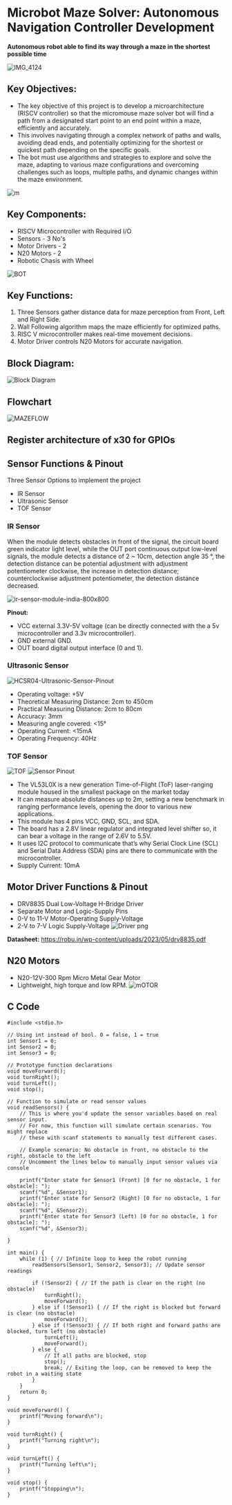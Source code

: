 # Microbot Maze Solver: Autonomous Navigation Controller Development

**Autonomous robot able to find its way through a maze in the shortest possible time**

![IMG_4124](https://github.com/eceelango/RISC-V_HDP/assets/65966247/357e906f-3e07-4aae-b149-dbfe8a4d6116)

## Key Objectives:

+ The key objective of this project is to develop a microarchitecture (RISCV controller) so that the micromouse maze solver bot will find a path from a designated start point to an end point within a maze, efficiently and accurately. 
+ This involves navigating through a complex network of paths and walls, avoiding dead ends, and potentially optimizing for the shortest or quickest path depending on the specific goals. 
+ The bot must use algorithms and strategies to explore and solve the maze, adapting to various maze configurations and overcoming challenges such as loops, multiple paths, and dynamic changes within the maze environment.

![m](https://github.com/eceelango/RISC-V_HDP/assets/65966247/02d08335-f1b6-4335-93dc-0c3e14f4d2de)

## Key Components:

+ RISCV Microcontroller with Required  I/O
+ Sensors - 3 No's
+ Motor Drivers - 2
+ N20 Motors - 2
+ Robotic Chasis with Wheel
  
![BOT](https://github.com/eceelango/RISC-V_HDP/assets/65966247/37287564-b0ea-42df-a390-8b2c4b1478bd)

## Key Functions:

1. Three Sensors gather distance data for maze perception from Front, Left and Right Side.
2. Wall Following algorithm maps the maze efficiently for optimized paths.
3. RISC V microcontroller makes real-time movement decisions.
4. Motor Driver controls N20 Motors for accurate navigation.

## Block Diagram:
![Block Diagram](https://github.com/eceelango/RISC-V_HDP/assets/65966247/6cd1881e-0a56-45c0-b909-3ddc6f1ed812)

## Flowchart
![MAZEFLOW](https://github.com/eceelango/RISC-V_HDP/assets/65966247/c6b75dd4-eeee-48d0-bb62-448453a44ced)

## Register architecture of x30 for GPIOs

## Sensor Functions & Pinout
Three Sensor Options to implement the project
+ IR Sensor
+ Ultrasonic Sensor
+ TOF Sensor
### IR Sensor

When the module detects obstacles in front of the signal, the circuit board green indicator light level, while the OUT port continuous output low-level signals, the module detects a distance of 2 ~ 10cm, detection angle 35 °, the detection distance can be potential adjustment with adjustment potentiometer clockwise, the increase in detection distance; counterclockwise adjustment potentiometer, the detection distance decreased.

![ir-sensor-module-india-800x800](https://github.com/eceelango/RISC-V_HDP/assets/65966247/3961fc7b-e74c-4db9-87d0-b59613a53b3f)

**Pinout:**
+ VCC external 3.3V-5V voltage (can be directly connected with the a 5v microcontroller and 3.3v microcontroller).
+ GND external GND.
+ OUT board digital output interface (0 and 1).
### Ultrasonic Sensor
![HCSR04-Ultrasonic-Sensor-Pinout](https://github.com/eceelango/RISC-V_HDP/assets/65966247/c924c5c7-b36c-4b72-999d-8943b4558204)
+ Operating voltage: +5V
+ Theoretical  Measuring Distance: 2cm to 450cm
+ Practical Measuring Distance: 2cm to 80cm
+ Accuracy: 3mm
+ Measuring angle covered: <15°
+ Operating Current: <15mA
+ Operating Frequency: 40Hz
  
### TOF Sensor

![TOF](https://github.com/eceelango/RISC-V_HDP/assets/65966247/6ac70ba8-4502-43d5-8b79-a051fc229e2b)
![Sensor Pinout](https://github.com/eceelango/RISC-V_HDP/assets/65966247/d3d00ef3-03d2-47bb-a745-58cad553e0f1)

+ The VL53L0X is a new generation Time-of-Flight (ToF) laser-ranging module housed in the smallest package on the market today
+ It can measure absolute distances up to 2m, setting a new benchmark in ranging performance levels, opening the door to various new applications.
+ This module has 4 pins VCC, GND, SCL, and SDA.
+ The board has a 2.8V linear regulator and integrated level shifter so, it can bear a voltage in the range of 2.6V to 5.5V.
+  It uses I2C protocol to communicate that’s why Serial Clock Line (SCL) and Serial Data Address (SDA) pins are there to communicate with the microcontroller.
+ Supply Current: 10mA


## Motor Driver Functions & Pinout
+ DRV8835 Dual Low-Voltage H-Bridge Driver
+ Separate Motor and Logic-Supply Pins
+ 0-V to 11-V Motor-Operating Supply-Voltage
+ 2-V to 7-V Logic Supply-Voltage
  ![Driver  png](https://github.com/eceelango/RISC-V_HDP/assets/65966247/eba6a543-e10d-4ab4-a493-95c4c9fca34a)

**Datasheet:** https://robu.in/wp-content/uploads/2023/05/drv8835.pdf
## N20 Motors
+ N20-12V-300 Rpm Micro Metal Gear Motor
+ Lightweight, high torque and low RPM.
  ![mOTOR](https://github.com/eceelango/RISC-V_HDP/assets/65966247/809b388b-60a0-4fa6-938f-587c86a71620)

## C Code

```
#include <stdio.h>

// Using int instead of bool. 0 = false, 1 = true
int Sensor1 = 0;
int Sensor2 = 0;
int Sensor3 = 0;

// Prototype function declarations
void moveForward();
void turnRight();
void turnLeft();
void stop();

// Function to simulate or read sensor values
void readSensors() {
    // This is where you'd update the sensor variables based on real sensor input.
    // For now, this function will simulate certain scenarios. You might replace
    // these with scanf statements to manually test different cases.
    
    // Example scenario: No obstacle in front, no obstacle to the right, obstacle to the left
    // Uncomment the lines below to manually input sensor values via console

    printf("Enter state for Sensor1 (Front) [0 for no obstacle, 1 for obstacle]: ");
    scanf("%d", &Sensor1);
    printf("Enter state for Sensor2 (Right) [0 for no obstacle, 1 for obstacle]: ");
    scanf("%d", &Sensor2);
    printf("Enter state for Sensor3 (Left) [0 for no obstacle, 1 for obstacle]: ");
    scanf("%d", &Sensor3);

}

int main() {
    while (1) { // Infinite loop to keep the robot running
        readSensors(Sensor1, Sensor2, Sensor3); // Update sensor readings

        if (!Sensor2) { // If the path is clear on the right (no obstacle)
            turnRight();
            moveForward();
        } else if (!Sensor1) { // If the right is blocked but forward is clear (no obstacle)
            moveForward();
        } else if (!Sensor3) { // If both right and forward paths are blocked, turn left (no obstacle)
            turnLeft();
            moveForward();
        } else {
            // If all paths are blocked, stop
            stop();
            break; // Exiting the loop, can be removed to keep the robot in a waiting state
        }
    }
    return 0;
}

void moveForward() {
    printf("Moving forward\n");
}

void turnRight() {
    printf("Turning right\n");
}

void turnLeft() {
    printf("Turning left\n");
}

void stop() {
    printf("Stopping\n");
}

```
